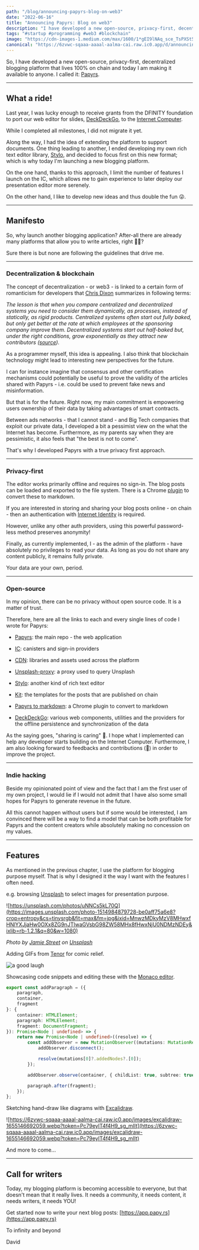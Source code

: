 ```yaml
---
path: "/blog/announcing-papyrs-blog-on-web3"
date: "2022-06-16"
title: "Announcing Papyrs: Blog on web3"
description: "I have developed a new open-source, privacy-first, decentralized blogging platform and today I am making it available to anyone."
tags: "#startup #programming #web3 #blockchain"
image: "https://cdn-images-1.medium.com/max/1600/1*gEI9lNAq_sce_TsPXSt5Tg.jpeg"
canonical: "https://6zvwc-sqaaa-aaaal-aalma-cai.raw.ic0.app/d/announcing-papyrs-blog-on-web3"
---
```


So, I have developed a new open-source, privacy-first, decentralized blogging platform that lives 100% on chain and today I am making it available to anyone. I called it: [Papyrs](https://app.papy.rs).

---

## What a ride!

Last year, I was lucky enough to receive grants from the DFINITY foundation to port our web editor for slides, [DeckDeckGo](https://deckdeckgo.com/), to the [Internet Computer](https://smartcontracts.org/).

While I completed all milestones, I did not migrate it yet.

Along the way, I had the idea of extending the platform to support documents. One thing leading to another, I ended developing my own rich text editor library, [Stylo](https://stylojs.com/), and decided to focus first on this new format; which is why today I'm launching a new blogging platform.

On the one hand, thanks to this approach, I limit the number of features I launch on the IC, which allows me to gain experience to later deploy our presentation editor more serenely.

On the other hand, I like to develop new ideas and thus double the fun 😜.

---

## Manifesto

So, why launch another blogging application? After-all there are already many platforms that allow you to write articles, right 🤷‍♂️?

Sure there is but none are following the guidelines that drive me.

---

### Decentralization & blockchain

The concept of decentralization - or web3 - is linked to a certain form of romanticism for developers that [Chris Dixon](https://twitter.com/cdixon) summarizes in following terms:

_The lesson is that when you compare centralized and decentralized systems you need to consider them dynamically, as processes, instead of statically, as rigid products. Centralized systems often start out fully baked, but only get better at the rate at which employees at the sponsoring company improve them. Decentralized systems start out half-baked but, under the right conditions, grow exponentially as they attract new contributors ([source](https://twg.io/whiteboard/why-decentralization-matters/))._

As a programmer myself, this idea is appealing. I also think that blockchain technology might lead to interesting new perspectives for the future.

I can for instance imagine that consensus and other certification mechanisms could potentially be useful to prove the validity of the articles shared with Papyrs - i.e. could be used to prevent fake news and misinformation.

But that is for the future. Right now, my main commitment is empowering users ownership of their data by taking advantages of smart contracts.

Between ads networks - that I cannot stand - and Big Tech companies that exploit our private data, I developed a bit a pessimist view on the what the Internet has become. Furthermore, as my parents say when they are pessimistic, it also feels that "the best is not to come".

That's why I developed Papyrs with a true privacy first approach.

---

### Privacy-first

The editor works primarily offline and requires no sign-in. The blog posts can be loaded and exported to the file system. There is a Chrome [plugin](https://chrome.google.com/webstore/detail/papyrs-to-markdown/caacmbgdcjpdpmccocmbiljodkbkjglh) to convert these to markdown.

If you are interested in storing and sharing your blog posts online - on chain - then an authentication with [Internet Identity](https://identity.ic0.app/) is required.

However, unlike any other auth providers, using this powerful password-less method preserves anonymity!

Finally, as currently implemented, I - as the admin of the platform - have absolutely no privileges to read your data. As long as you do not share any content publicly, it remains fully private.

Your data are your own, period.

---

### Open-source

In my opinion, there can be no privacy without open source code. It is a matter of trust.

Therefore, here are all the links to each and every single lines of code I wrote for Papyrs:

- [Papyrs](https://github.com/papyrs/papyrs): the main repo - the web application
- [IC](https://github.com/papyrs/ic): canisters and sign-in providers
- [CDN](https://github.com/papyrs/cdn): libraries and assets used across the platform

- [Unsplash-proxy](https://github.com/papyrs/unsplash-proxy): a proxy used to query Unsplash

- [Stylo](https://github.com/papyrs/stylo): another kind of rich text editor

- [Kit](https://github.com/papyrs/kit): the templates for the posts that are published on chain

- [Papyrs to markdown](https://github.com/papyrs/markdown-plugin): a Chrome plugin to convert to markdown

- [DeckDeckGo](https://github.com/deckgo/deckdeckgo/): various web components, utilities and the providers for the offline persistence and synchronization of the data

As the saying goes, "sharing is caring" 🤗. I hope what I implemented can help any developer starts building on the Internet Computer. Furthermore, I am also looking forward to feedbacks and contributions (🤞) in order to improve the project.

---

### Indie hacking

Beside my opinionated point of view and the fact that I am the first user of my own project, I would lie if I would not admit that I have also some small hopes for Papyrs to generate revenue in the future.

All this cannot happen without users but if some would be interested, I am convinced there will be a way to find a model that can be both profitable for Papyrs and the content creators while absolutely making no concession on my values.

---

## Features

As mentioned in the previous chapter, I use the platform for blogging purpose myself. That is why I designed it the way I want with the features I often need.

e.g. browsing [Unsplash](https://unsplash.com/) to select images for presentation purpose.

![https://unsplash.com/photos/uNNCs5kL70Q](https://images.unsplash.com/photo-1514984879728-be0aff75a6e8?crop=entropy&cs=tinysrgb&fit=max&fm=jpg&ixid=MnwzMDkyMzV8MHwxfHNlYXJjaHw0OXx8ZG9nJTIwaGVsbG98ZW58MHx8fHwxNjU0NDMzNDEy&ixlib=rb-1.2.1&q=80&w=1080)

_Photo by [Jamie Street](https://unsplash.com/@jamie452?utm_source=Papyrs&utm_medium=referral) on [Unsplash](https://unsplash.com/?utm_source=unsplash&utm_medium=referral&utm_content=creditCopyText)_

Adding GIFs from [Tenor](https://tenor.com/) for comic relief.

![a good laugh](https://media.tenor.com/images/e82c2cd09db0bf410917cda2ef22ffd4/tenor.gif)

Showcasing code snippets and editing these with the [Monaco editor](https://microsoft.github.io/monaco-editor/).

```typescript
export const addParagraph = ({
	paragraph,
	container,
	fragment
}: {
	container: HTMLElement;
	paragraph: HTMLElement;
	fragment: DocumentFragment;
}): Promise<Node | undefined> => {
	return new Promise<Node | undefined>((resolve) => {
		const addObserver = new MutationObserver((mutations: MutationRecord[]) => {
			addObserver.disconnect();

			resolve(mutations[0]?.addedNodes?.[0]);
		});

		addObserver.observe(container, { childList: true, subtree: true });

		paragraph.after(fragment);
	});
};
```

Sketching hand-draw like diagrams with [Excalidraw](https://excalidraw.com/).

![https://6zvwc-sqaaa-aaaal-aalma-cai.raw.ic0.app/images/excalidraw-1655146692059.webp?token=Pc79eylT4f4H9_sg_mIlt](https://6zvwc-sqaaa-aaaal-aalma-cai.raw.ic0.app/images/excalidraw-1655146692059.webp?token=Pc79eylT4f4H9_sg_mIlt)

And more to come...

---

## Call for writers

Today, my blogging platform is becoming accessible to everyone, but that doesn't mean that it really lives. It needs a community, it needs content, it needs writers, it needs YOU!

Get started now to write your next blog posts: [https://app.papy.rs](https://app.papy.rs)

To infinity and beyond

David
